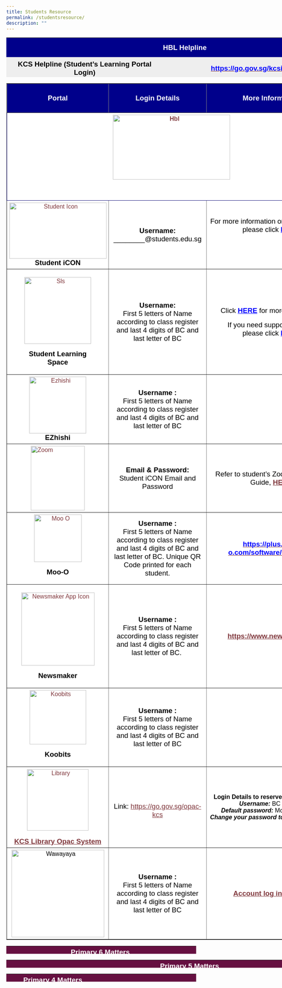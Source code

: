 ```yaml
---
title: Students Resource
permalink: /studentsresource/
description: ""
---
```

<table style="box-sizing: border-box; color: rgb(0, 0, 0); font-family: Signika, Arial, sans-serif; font-size: 16px; font-style: normal; font-variant-ligatures: normal; font-variant-caps: normal; font-weight: 400; letter-spacing: normal; orphans: 2; text-align: start; text-transform: none; white-space: normal; widows: 2; word-spacing: 0px; -webkit-text-stroke-width: 0px; text-decoration-thickness: initial; text-decoration-style: initial; text-decoration-color: initial; height: 105px; width: 947.766px;"><tbody style="box-sizing: border-box;"><tr style="box-sizing: border-box; background-color: darkblue; height: 51.4167px;"><td colspan="2" style="box-sizing: border-box; padding: 5px; width: 930.766px; border-color: rgb(31, 3, 3); text-align: center; height: 51.4167px;"><span style="box-sizing: border-box; color: rgb(255, 255, 255); font-family: helvetica, arial, sans-serif; font-size: 14pt;"><strong style="box-sizing: border-box; font-weight: bolder;color:white">HBL Helpline</strong></span></td></tr><tr style="box-sizing: border-box; background: rgb(238, 238, 238); height: 59px;"><td style="box-sizing: border-box; padding: 5px; width: 930.766px; border-color: rgb(31, 3, 3); text-align: center; height: 59px;"><span style="box-sizing: border-box; font-family: helvetica, arial, sans-serif; font-size: 14pt;"><strong style="box-sizing: border-box; font-weight: bolder;">KCS Helpline (Student’s Learning Portal Login)</strong></span></td><td style="box-sizing: border-box; padding: 5px; width: 930.766px; border-color: rgb(31, 3, 3); text-align: center; height: 59px;"><span style="box-sizing: border-box; font-family: helvetica, arial, sans-serif; font-size: 14pt;"><a href="https://go.gov.sg/kcsicthelpline" target="_blank" rel="noopener noreferrer" style="box-sizing: border-box; background-color: transparent; cursor: pointer; transition: all 0.25s ease-in-out 0s; color: rgb(128, 56, 61);"><strong style="box-sizing: border-box; font-weight: bolder;"><span style="box-sizing: border-box; color: rgb(0, 0, 255);">https://go.gov.sg/kcsicthelpline</span></strong></a></span></td></tr></tbody></table>

<table border="1" style="box-sizing: border-box; color: rgb(0, 0, 0); font-family: Signika, Arial, sans-serif; font-size: 16px; font-style: normal; font-variant-ligatures: normal; font-variant-caps: normal; font-weight: 400; letter-spacing: normal; orphans: 2; text-align: start; text-transform: none; white-space: normal; widows: 2; word-spacing: 0px; -webkit-text-stroke-width: 0px; text-decoration-thickness: initial; text-decoration-style: initial; text-decoration-color: initial; border-collapse: collapse; width: 887.385px; background-color: rgb(255, 255, 255);"><tbody style="box-sizing: border-box;"><tr style="box-sizing: border-box; height: 77px; background-color:darkblue;"><td style="box-sizing: border-box; padding: 5px; width: 270px; height: 77px; text-align: center;"><span style="box-sizing: border-box; color: rgb(255, 255, 255);"><strong style="box-sizing: border-box; font-weight: bolder;"><span style="box-sizing: border-box; font-family: helvetica, arial, sans-serif; font-size: 14pt;color:white;">Portal</span></strong></span></td><td style="box-sizing: border-box; padding: 5px; width: 260px; height: 77px; text-align: center;"><span style="box-sizing: border-box; color: rgb(255, 255, 255);"><strong style="box-sizing: border-box; font-weight: bolder;"><span style="box-sizing: border-box; font-family: helvetica, arial, sans-serif; font-size: 14pt;color:white">Login Details</span></strong></span></td><td style="box-sizing: border-box; padding: 5px; width: 344.385px; height: 77px; text-align: center;"><span style="box-sizing: border-box; color: rgb(255, 255, 255);"><strong style="box-sizing: border-box; font-weight: bolder;"><span style="box-sizing: border-box; font-family: helvetica, arial, sans-serif; font-size: 14pt;color:white">More Information</span></strong></span></td></tr><tr style="box-sizing: border-box; background: rgb(255, 255, 255); height: 197px;"><td colspan="3" style="box-sizing: border-box; padding: 5px; width: 874.385px; height: 197px; background-color: rgb(255, 255, 255); border-color: rgb(18, 15, 122); text-align: center;"><strong style="box-sizing: border-box; font-weight: bolder;"><span style="box-sizing: border-box; font-family: helvetica, arial, sans-serif; font-size: 12pt;"><a href="https://sites.google.com/moe.edu.sg/kcsfhbl/home" target="_blank" rel="noopener noreferrer" style="box-sizing: border-box; background-color: transparent; cursor: pointer; transition: all 0.25s ease-in-out 0s; color: rgb(128, 56, 61);"><img loading="lazy" class="aligncenter wp-image-5381" src="https://khengcheng.moe.edu.sg/wp-content/uploads/2021/12/hbl.png" alt="Hbl" width="311" height="172" srcset="/wp-content/uploads/2021/12/hbl.png 513w, /wp-content/uploads/2021/12/hbl-300x165.png 300w" sizes="(max-width: 311px) 100vw, 311px" style="box-sizing: border-box; border-style: none; max-width: 100%; clear: both; display: block; margin: auto; font-family: inherit; font-size: inherit;"></a></span></strong><p style="box-sizing: border-box;"></p><p style="box-sizing: border-box;">&nbsp;</p></td></tr><tr style="box-sizing: border-box; height: 176px; background-color: rgb(255, 255, 255);"><td style="box-sizing: border-box; padding: 5px; width: 270px; text-align: center; height: 176px;"><a href="https://workspace.google.com/dashboard" target="_blank" rel="noopener noreferrer" style="box-sizing: border-box; background-color: transparent; cursor: pointer; transition: all 0.25s ease-in-out 0s; color: rgb(128, 56, 61);"><img loading="lazy" class="wp-image-5378 aligncenter" src="https://khengcheng.moe.edu.sg/wp-content/uploads/2021/12/student-icon.png" alt="Student Icon" width="258" height="149" srcset="/wp-content/uploads/2021/12/student-icon.png 450w, /wp-content/uploads/2021/12/student-icon-300x173.png 300w" sizes="(max-width: 258px) 100vw, 258px" style="box-sizing: border-box; border-style: none; max-width: 100%; clear: both; display: block; margin: auto;"></a><strong style="box-sizing: border-box; font-weight: bolder;"><span style="box-sizing: border-box; font-family: helvetica, arial, sans-serif; font-size: 12pt;"><span style="box-sizing: border-box; font-size: 14pt;">Student iCON</span></span></strong></td><td style="box-sizing: border-box; padding: 5px; width: 260px; text-align: center; height: 176px;"><span style="box-sizing: border-box; font-family: helvetica, arial, sans-serif; font-size: 14pt;"><strong style="box-sizing: border-box; font-weight: bolder;">Username:<br style="box-sizing: border-box;"></strong>________@students.edu.sg</span><a href="https://www.ezhishi.net/" target="_blank" rel="noopener noreferrer" style="box-sizing: border-box; background-color: transparent; cursor: pointer; transition: all 0.25s ease-in-out 0s; color: rgb(128, 56, 61);"><br style="box-sizing: border-box;"></a></td><td style="box-sizing: border-box; padding: 5px; width: 344.385px; text-align: center; height: 176px;"><span style="box-sizing: border-box; font-family: helvetica, arial, sans-serif; font-size: 14pt;">For more information on Student iCON, please click<span>&nbsp;</span><span style="box-sizing: border-box; color: rgb(0, 0, 255);"><a href="https://khengcheng.moe.edu.sg/student-icon/" style="box-sizing: border-box; background-color: transparent; cursor: pointer; transition: all 0.25s ease-in-out 0s; color: rgb(0, 0, 255);"><strong style="box-sizing: border-box; font-weight: bolder;">HERE</strong></a></span></span><p style="box-sizing: border-box;"></p><p style="box-sizing: border-box;">&nbsp;</p></td></tr><tr style="box-sizing: border-box; background: rgb(255, 255, 255); height: 229px;"><td style="box-sizing: border-box; padding: 5px; width: 270px; text-align: center; height: 229px;"><p style="box-sizing: border-box;"></p><div id="attachment_5399" class="wp-caption aligncenter" style="box-sizing: border-box; clear: both; display: block; margin: auto; width: 187px;"><a href="https://vle.learning.moe.edu.sg/login" target="_blank" rel="noopener noreferrer" style="box-sizing: border-box; background-color: transparent; cursor: pointer; transition: all 0.25s ease-in-out 0s; color: rgb(128, 56, 61);"><img aria-describedby="caption-attachment-5399" loading="lazy" class=" wp-image-5399" src="https://khengcheng.moe.edu.sg/wp-content/uploads/2021/12/sls.jpg" alt="Sls" width="177" height="177" style="box-sizing: border-box; border-style: none; max-width: 100%;"></a><p id="caption-attachment-5399" class="wp-caption-text" style="box-sizing: border-box;"><strong style="box-sizing: border-box; font-weight: bolder; font-size: 14pt; font-family: inherit;">Student Learning Space</strong></p></div></td><td style="box-sizing: border-box; padding: 5px; width: 260px; text-align: center; height: 229px;"><strong style="box-sizing: border-box; font-weight: bolder;"><span style="box-sizing: border-box; font-family: helvetica, arial, sans-serif; font-size: 14pt;">Username:<br style="box-sizing: border-box;"></span></strong><span style="box-sizing: border-box; font-family: helvetica, arial, sans-serif; font-size: 14pt;">First 5 letters of Name according to class register and last 4 digits of BC and last letter of BC</span></td><td style="box-sizing: border-box; padding: 5px; width: 344.385px; text-align: center; height: 229px;"><p style="box-sizing: border-box; text-align: center;"><span style="box-sizing: border-box; font-family: helvetica, arial, sans-serif; font-size: 14pt;">Click<span>&nbsp;</span><strong style="box-sizing: border-box; font-weight: bolder;"><span style="box-sizing: border-box; color: rgb(0, 0, 255);"><a href="https://khengcheng.moe.edu.sg/student-learning-space/" style="box-sizing: border-box; background-color: transparent; cursor: pointer; transition: all 0.25s ease-in-out 0s; color: rgb(0, 0, 255);">HERE</a></span></strong><span>&nbsp;</span>for more information</span></p><p style="box-sizing: border-box; text-align: center;"><span style="box-sizing: border-box; font-family: helvetica, arial, sans-serif; font-size: 14pt;">If you need support for SLS,</span><br style="box-sizing: border-box;"><span style="box-sizing: border-box; font-family: helvetica, arial, sans-serif; font-size: 14pt;">please click<span>&nbsp;</span><strong style="box-sizing: border-box; font-weight: bolder;"><span style="box-sizing: border-box; color: rgb(0, 0, 255);"><a href="https://khengcheng.moe.edu.sg/student-resource/student-learning-space-sls-login-support/" target="_blank" rel="noopener noreferrer" style="box-sizing: border-box; background-color: transparent; cursor: pointer; transition: all 0.25s ease-in-out 0s; color: rgb(0, 0, 255);">HERE</a></span></strong></span></p></td></tr><tr style="box-sizing: border-box; height: 179px; background-color: rgb(255, 255, 255);"><td style="box-sizing: border-box; padding: 5px; width: 270px; text-align: center; height: 179px;"><a href="https://www.ezhishi.net/" target="_blank" rel="noopener noreferrer" style="box-sizing: border-box; background-color: transparent; cursor: pointer; transition: all 0.25s ease-in-out 0s; color: rgb(128, 56, 61);"><img loading="lazy" class="wp-image-5380 aligncenter" src="https://khengcheng.moe.edu.sg/wp-content/uploads/2021/12/ezhishi.png" alt="Ezhishi" width="151" height="151" srcset="/wp-content/uploads/2021/12/ezhishi.png 225w, /wp-content/uploads/2021/12/ezhishi-150x150.png 150w" sizes="(max-width: 151px) 100vw, 151px" style="box-sizing: border-box; border-style: none; max-width: 100%; clear: both; display: block; margin: auto;"></a><strong style="box-sizing: border-box; font-weight: bolder;"><span style="box-sizing: border-box; font-family: helvetica, arial, sans-serif; font-size: 14pt;">EZhishi</span></strong></td><td style="box-sizing: border-box; padding: 5px; width: 260px; text-align: center; height: 179px;"><span style="box-sizing: border-box; font-family: helvetica, arial, sans-serif; font-size: 14pt;"><strong style="box-sizing: border-box; font-weight: bolder;">Username :</strong></span><br style="box-sizing: border-box;"><span style="box-sizing: border-box; font-family: helvetica, arial, sans-serif; font-size: 14pt;">First 5 letters of Name according to class register and last 4 digits of BC and last letter of BC</span></td><td style="box-sizing: border-box; padding: 5px; width: 344.385px; text-align: center; height: 179px;"></td></tr><tr style="box-sizing: border-box; background: rgb(255, 255, 255); height: 170px;"><td style="box-sizing: border-box; padding: 5px; width: 270px; height: 170px;"><a href="https://students-edu-sg.zoom.us/" target="_blank" rel="noopener noreferrer" style="box-sizing: border-box; background-color: transparent; cursor: pointer; transition: all 0.25s ease-in-out 0s; color: rgb(128, 56, 61);"><img loading="lazy" class=" wp-image-5379 aligncenter" src="https://khengcheng.moe.edu.sg/wp-content/uploads/2021/12/zoom.png" alt="Zoom" width="143" height="171" style="box-sizing: border-box; border-style: none; max-width: 100%; clear: both; display: block; margin: auto;"></a></td><td style="box-sizing: border-box; padding: 5px; width: 260px; text-align: center; height: 170px;"><span style="box-sizing: border-box; font-family: helvetica, arial, sans-serif; font-size: 14pt;"><strong style="box-sizing: border-box; font-weight: bolder;">Email &amp; Password:</strong></span><br style="box-sizing: border-box;"><span style="box-sizing: border-box; font-family: helvetica, arial, sans-serif; font-size: 14pt;">Student iCON Email and Password</span></td><td style="box-sizing: border-box; padding: 5px; width: 344.385px; text-align: center; height: 170px;"><span style="box-sizing: border-box; font-size: 14pt; font-family: helvetica, arial, sans-serif;">Refer to student’s Zoom onboarding Guide,<span>&nbsp;</span><strong style="box-sizing: border-box; font-weight: bolder;"><a href="https://khengcheng.moe.edu.sg/wp-content/uploads/2021/09/Student_Zoom_Onboarding_Guide.pdf" target="_blank" rel="noopener noreferrer" style="box-sizing: border-box; background-color: transparent; cursor: pointer; transition: all 0.25s ease-in-out 0s; color: rgb(128, 56, 61);">HERE</a></strong></span></td></tr><tr style="box-sizing: border-box; height: 170px; background-color: rgb(255, 255, 255);"><td style="box-sizing: border-box; padding: 5px; width: 270px; height: 170px; text-align: center;"><a href="https://plus.moo-o.com/" target="_blank" rel="noopener noreferrer" style="box-sizing: border-box; background-color: transparent; cursor: pointer; transition: all 0.25s ease-in-out 0s; color: rgb(128, 56, 61);"><img loading="lazy" class=" wp-image-5388" src="https://khengcheng.moe.edu.sg/wp-content/uploads/2021/12/moo-o.png" alt="Moo O" width="126" height="126" style="box-sizing: border-box; border-style: none; max-width: 100%;"></a><p style="box-sizing: border-box;"></p><p style="box-sizing: border-box;"><span style="box-sizing: border-box; font-size: 14pt;"><strong style="box-sizing: border-box; font-weight: bolder;"><span style="box-sizing: border-box; font-family: helvetica, arial, sans-serif;">Moo-O</span></strong></span></p></td><td style="box-sizing: border-box; padding: 5px; width: 260px; text-align: center; height: 170px;"><span style="box-sizing: border-box; font-family: helvetica, arial, sans-serif; font-size: 14pt;"><strong style="box-sizing: border-box; font-weight: bolder;">Username :</strong></span><br style="box-sizing: border-box;"><span style="box-sizing: border-box; font-size: 14pt;"><span style="box-sizing: border-box; font-family: helvetica, arial, sans-serif;">First 5 letters of Name according to class register and last 4 digits of BC and last letter of BC.<span>&nbsp;</span></span><span style="box-sizing: border-box; font-family: helvetica, arial, sans-serif;">Unique QR Code printed for each student.</span></span></td><td style="box-sizing: border-box; padding: 5px; width: 344.385px; text-align: center; height: 170px;"><a href="https://plus.moo-o.com/software/download" style="box-sizing: border-box; background-color: transparent; cursor: pointer; transition: all 0.25s ease-in-out 0s; color: rgb(128, 56, 61);"><span style="box-sizing: border-box; color: rgb(0, 0, 255); font-family: helvetica, arial, sans-serif; font-size: 14pt;"><strong style="box-sizing: border-box; font-weight: bolder;">https://plus.moo-o.com/software/download</strong></span></a></td></tr><tr style="box-sizing: border-box; background: rgb(255, 255, 255); height: 170px;"><td style="box-sizing: border-box; padding: 5px; width: 270px; height: 170px; text-align: center;"><p style="box-sizing: border-box;"></p><div id="attachment_6210" class="wp-caption aligncenter" style="box-sizing: border-box; clear: both; display: block; margin: auto; width: 204px;"><a href="https://www.newsmaker.tv/accounts/login" style="box-sizing: border-box; background-color: transparent; cursor: pointer; transition: all 0.25s ease-in-out 0s; color: rgb(128, 56, 61);"><img aria-describedby="caption-attachment-6210" loading="lazy" class="wp-image-6210" src="https://khengcheng.moe.edu.sg/wp-content/uploads/2023/02/NewsMaker-app-icon-300x300.png" alt="Newsmaker App Icon" width="194" height="194" srcset="/wp-content/uploads/2023/02/NewsMaker-app-icon-300x300.png 300w, /wp-content/uploads/2023/02/NewsMaker-app-icon-150x150.png 150w, /wp-content/uploads/2023/02/NewsMaker-app-icon.png 345w" sizes="(max-width: 194px) 100vw, 194px" style="box-sizing: border-box; border-style: none; max-width: 100%;"></a><p id="caption-attachment-6210" class="wp-caption-text" style="box-sizing: border-box;"><span style="box-sizing: border-box; font-size: 14pt;"><strong style="box-sizing: border-box; font-weight: bolder;">Newsmaker</strong></span></p></div></td><td style="box-sizing: border-box; padding: 5px; width: 260px; text-align: center; height: 170px;"><span style="box-sizing: border-box; font-family: helvetica, arial, sans-serif; font-size: 14pt;"><strong style="box-sizing: border-box; font-weight: bolder;">Username :</strong></span><br style="box-sizing: border-box;"><span style="box-sizing: border-box; font-size: 14pt;"><span style="box-sizing: border-box; font-family: helvetica, arial, sans-serif;">First 5 letters of Name according to class register and last 4 digits of BC and last letter of BC.&nbsp;</span></span></td><td style="box-sizing: border-box; padding: 5px; width: 344.385px; text-align: center; height: 170px;"><span style="box-sizing: border-box; font-family: arial, helvetica, sans-serif;"><a href="https://www.newsmaker.tv/" style="box-sizing: border-box; background-color: transparent; cursor: pointer; transition: all 0.25s ease-in-out 0s; color: rgb(128, 56, 61);"><span style="box-sizing: border-box; font-size: 14pt;"><strong style="box-sizing: border-box; font-weight: bolder;">https://www.newsmaker.tv</strong></span></a></span></td></tr><tr style="box-sizing: border-box; height: 170px; background-color: rgb(255, 255, 255);"><td style="box-sizing: border-box; padding: 5px; width: 270px; height: 170px; text-align: center;"><a href="https://www.koobits.com/" target="_blank" rel="noopener noreferrer" style="box-sizing: border-box; background-color: transparent; cursor: pointer; transition: all 0.25s ease-in-out 0s; color: rgb(128, 56, 61);"><img loading="lazy" class="size-full wp-image-5389" src="https://khengcheng.moe.edu.sg/wp-content/uploads/2021/12/koobits.png" alt="Koobits" width="150" height="144" style="box-sizing: border-box; border-style: none; max-width: 100%;"></a><p style="box-sizing: border-box;"></p><p style="box-sizing: border-box;"><strong style="box-sizing: border-box; font-weight: bolder;"><span style="box-sizing: border-box; font-family: helvetica, arial, sans-serif; font-size: 14pt;">Koobits</span></strong></p></td><td style="box-sizing: border-box; padding: 5px; width: 260px; text-align: center; height: 170px;"><span style="box-sizing: border-box; font-family: helvetica, arial, sans-serif; font-size: 14pt;"><strong style="box-sizing: border-box; font-weight: bolder;">Username :<br style="box-sizing: border-box;"></strong>First 5 letters of Name according to class register and last 4 digits of BC and last letter of BC</span></td><td style="box-sizing: border-box; padding: 5px; width: 344.385px; text-align: center; height: 170px;"></td></tr><tr style="box-sizing: border-box; background: rgb(255, 255, 255); height: 215px;"><td style="box-sizing: border-box; padding: 5px; width: 270px; text-align: center; height: 215px;"><a href="https://schoolibrary.moe.edu.sg/khengcheng" target="_blank" rel="noopener noreferrer" style="box-sizing: border-box; background-color: transparent; cursor: pointer; transition: all 0.25s ease-in-out 0s; color: rgb(128, 56, 61);"><img loading="lazy" class="wp-image-5376 aligncenter" src="https://khengcheng.moe.edu.sg/wp-content/uploads/2021/12/library.png" alt="Library" width="163" height="163" srcset="/wp-content/uploads/2021/12/library.png 171w, /wp-content/uploads/2021/12/library-150x150.png 150w" sizes="(max-width: 163px) 100vw, 163px" style="box-sizing: border-box; border-style: none; max-width: 100%; clear: both; display: block; margin: auto;"><br style="box-sizing: border-box;"><span style="box-sizing: border-box; font-family: helvetica, arial, sans-serif; font-size: 14pt;"><strong style="box-sizing: border-box; font-weight: bolder;">KCS Library Opac System</strong></span></a></td><td style="box-sizing: border-box; padding: 5px; width: 260px; text-align: center; height: 215px;">&nbsp;<p style="box-sizing: border-box;"></p><p style="box-sizing: border-box;"><span style="box-sizing: border-box; font-family: helvetica, arial, sans-serif; font-size: 14pt;">Link:&nbsp;<a href="https://go.gov.sg/opac-kcs" style="box-sizing: border-box; background-color: transparent; cursor: pointer; transition: all 0.25s ease-in-out 0s; color: rgb(128, 56, 61);">https://go.gov.sg/opac-kcs</a></span></p></td><td style="box-sizing: border-box; padding: 5px; width: 344.385px; text-align: center; height: 215px;"><strong style="box-sizing: border-box; font-weight: bolder;"><span style="box-sizing: border-box; font-family: helvetica, arial, sans-serif;">Login Details to reserve books on OPAC</span></strong><br style="box-sizing: border-box;"><span style="box-sizing: border-box; font-family: helvetica, arial, sans-serif;"><em style="box-sizing: border-box;"><strong style="box-sizing: border-box; font-weight: bolder;">Username:</strong></em><span>&nbsp;</span>BC Number</span><br style="box-sizing: border-box;"><span style="box-sizing: border-box; font-family: helvetica, arial, sans-serif;"><em style="box-sizing: border-box;"><strong style="box-sizing: border-box; font-weight: bolder;">Default password:</strong></em><span>&nbsp;</span>Moe@ddmmyyyy</span><br style="box-sizing: border-box;"><span style="box-sizing: border-box; font-family: helvetica, arial, sans-serif;"><em style="box-sizing: border-box;"><strong style="box-sizing: border-box; font-weight: bolder;">Change your password to:</strong><span>&nbsp;</span></em>Kcs@ddmmyyyy</span></td></tr><tr style="box-sizing: border-box; height: 215px; background-color: rgb(255, 255, 255);"><td style="box-sizing: border-box; padding: 5px; width: 270px; text-align: center; height: 215px;"><img loading="lazy" class="alignnone wp-image-6214" src="https://khengcheng.moe.edu.sg/wp-content/uploads/2023/02/Wawayaya.jpg" alt="Wawayaya" width="246" height="232" srcset="/wp-content/uploads/2023/02/Wawayaya.jpg 353w, /wp-content/uploads/2023/02/Wawayaya-300x283.jpg 300w" sizes="(max-width: 246px) 100vw, 246px" style="box-sizing: border-box; border-style: none; max-width: 100%;"></td><td style="box-sizing: border-box; padding: 5px; width: 260px; text-align: center; height: 215px;"><span style="box-sizing: border-box; font-family: helvetica, arial, sans-serif; font-size: 14pt;"><strong style="box-sizing: border-box; font-weight: bolder;">Username :<br style="box-sizing: border-box;"></strong>First 5 letters of Name according to class register and last 4 digits of BC and last letter of BC</span></td><td style="box-sizing: border-box; padding: 5px; width: 344.385px; text-align: center; height: 215px;"><strong style="box-sizing: border-box; font-weight: bolder;"><span style="box-sizing: border-box; font-family: helvetica, arial, sans-serif;"><a href="https://khengcheng.moe.edu.sg/wp-content/uploads/2023/02/Joyreader-Login-Guide.pdf" style="box-sizing: border-box; background-color: transparent; cursor: pointer; transition: all 0.25s ease-in-out 0s; color: rgb(128, 56, 61);"><span style="box-sizing: border-box; font-family: helvetica, arial, sans-serif; font-size: 14pt;">Account log in matters</span></a></span></strong></td></tr></tbody></table>

<table width="995" style="box-sizing: border-box; height: 21px;"><tbody style="box-sizing: border-box;"><tr style="box-sizing: border-box; height: 29px;"><td colspan="2" style="box-sizing: border-box; padding: 5px; width: 985px; border-color: rgb(10, 1, 1); background-color: rgb(102, 16, 65); text-align: center; height: 29px;"><span style="box-sizing: border-box; font-size: 14pt;"><strong style="box-sizing: border-box; font-weight: bolder;"><span style="box-sizing: border-box; font-family: helvetica, arial, sans-serif; color: rgb(255, 255, 255);">Primary 6 Matters&nbsp;</span></strong></span></td></tr><tr style="box-sizing: border-box; background: rgb(238, 238, 238); height: 29.4688px;"><td style="box-sizing: border-box; padding: 5px; width: 488.25px; border-color: rgb(10, 1, 1); text-align: center; height: 29.4688px;"><span style="box-sizing: border-box; font-family: helvetica, arial, sans-serif; color: rgb(0, 0, 0); font-size: 14pt;">PSLE Matters</span></td><td style="box-sizing: border-box; padding: 5px; width: 490.75px; border-color: rgb(10, 1, 1); text-align: center; height: 29.4688px;"><span style="box-sizing: border-box; font-family: helvetica, arial, sans-serif; color: rgb(0, 0, 255); font-size: 14pt;"><a href="https://sites.google.com/view/kcs-pslejourney/home" style="box-sizing: border-box; background-color: transparent; cursor: pointer; transition: all 0.25s ease-in-out 0s; color: rgb(0, 0, 255);">PSLE&nbsp; Journey</a></span></td></tr></tbody></table>

<table style="box-sizing: border-box; color: rgb(0, 0, 0); font-family: Signika, Arial, sans-serif; font-size: 16px; font-style: normal; font-variant-ligatures: normal; font-variant-caps: normal; font-weight: 400; letter-spacing: normal; orphans: 2; text-align: start; text-transform: none; white-space: normal; widows: 2; word-spacing: 0px; -webkit-text-stroke-width: 0px; text-decoration-thickness: initial; text-decoration-style: initial; text-decoration-color: initial; height: 21px; width: 995.25px;"><tbody style="box-sizing: border-box;"><tr style="box-sizing: border-box; height: 29px;"><td colspan="2" style="box-sizing: border-box; padding: 5px; width: 978.25px; border-color: rgb(10, 1, 1); background-color: rgb(102, 16, 65); text-align: center; height: 29px;"><span style="box-sizing: border-box; font-size: 14pt;"><strong style="box-sizing: border-box; font-weight: bolder;"><span style="box-sizing: border-box; font-family: helvetica, arial, sans-serif; color: rgb(255, 255, 255);">Primary 5 Matters&nbsp;</span></strong></span></td></tr><tr style="box-sizing: border-box; background: rgb(238, 238, 238); height: 29.4688px;"><td style="box-sizing: border-box; padding: 5px; width: 488px; border-color: rgb(10, 1, 1); text-align: center; height: 29.4688px;"><span style="box-sizing: border-box; font-family: helvetica, arial, sans-serif; color: rgb(0, 0, 0); font-size: 14pt;">Primary 5 Camp</span></td><td style="box-sizing: border-box; padding: 5px; width: 490.25px; border-color: rgb(10, 1, 1); text-align: center; height: 29.4688px;"><span style="box-sizing: border-box; font-family: helvetica, arial, sans-serif; color: rgb(0, 0, 255); font-size: 14pt;"><a href="https://khengcheng.moe.edu.sg/wp-content/uploads/2022/08/Briefing-for-Parents-15-July-2022.pdf" target="_blank" rel="noopener noreferrer" style="box-sizing: border-box; background-color: transparent; cursor: pointer; transition: all 0.25s ease-in-out 0s; color: rgb(0, 0, 255);">Primary 5 Camp Briefing for Parents</a></span></td></tr></tbody></table>

<table width="995" style="box-sizing: border-box; color: rgb(0, 0, 0); font-family: Signika, Arial, sans-serif; font-size: 16px; font-style: normal; font-variant-ligatures: normal; font-variant-caps: normal; font-weight: 400; letter-spacing: normal; orphans: 2; text-align: start; text-transform: none; white-space: normal; widows: 2; word-spacing: 0px; -webkit-text-stroke-width: 0px; text-decoration-thickness: initial; text-decoration-style: initial; text-decoration-color: initial; height: 21px;"><tbody style="box-sizing: border-box;"><tr style="box-sizing: border-box; height: 29px;"><td style="box-sizing: border-box; padding: 5px; width: 985px; border-color: rgb(10, 1, 1); background-color: rgb(102, 16, 65); text-align: center; height: 29px;"><span style="box-sizing: border-box; font-size: 14pt;"><strong style="box-sizing: border-box; font-weight: bolder;"><span style="box-sizing: border-box; font-family: helvetica, arial, sans-serif; color: rgb(255, 255, 255);">Primary 4 Matters&nbsp;</span></strong></span></td><td style="box-sizing: border-box; padding: 5px; width: 985px; border-color: rgb(10, 1, 1); background-color: rgb(102, 16, 65); text-align: center; height: 29px;"></td></tr><tr style="box-sizing: border-box; background: rgb(238, 238, 238); height: 29.4688px;"><td style="box-sizing: border-box; padding: 5px; width: 488.25px; border-color: rgb(10, 1, 1); text-align: center; height: 29.4688px;"><span style="box-sizing: border-box; font-family: helvetica, arial, sans-serif; color: rgb(0, 0, 0); font-size: 14pt;">Primary 4 Swimsafer Programme</span></td><td style="box-sizing: border-box; padding: 5px; width: 490.75px; border-color: rgb(10, 1, 1); text-align: center; height: 29.4688px;"><span style="box-sizing: border-box; font-family: helvetica, arial, sans-serif; color: rgb(0, 0, 255); font-size: 14pt;"><a href="https://khengcheng.moe.edu.sg/wp-content/uploads/2022/09/P4-SWIMSAFER-PROGRAMME-2022_Students-Briefing.pdf" target="_blank" rel="noopener noreferrer" style="box-sizing: border-box; background-color: transparent; cursor: pointer; transition: all 0.25s ease-in-out 0s; color: rgb(0, 0, 255);">Primary 4 Swimsafer Programme</a></span></td></tr></tbody></table>